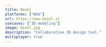 ```yaml
---
title: Bezel
platforms: ["Web"]
url: https://www.bezel.it
usecases: ["3D modeling"]
image: bezel.jpg
description: "Collaborative 3D design tool."
multiplayer: true
---
```

